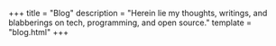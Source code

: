 +++
title = "Blog"
description = "Herein lie my thoughts, writings, and blabberings on tech, programming, and open source."
template = "blog.html"
+++
